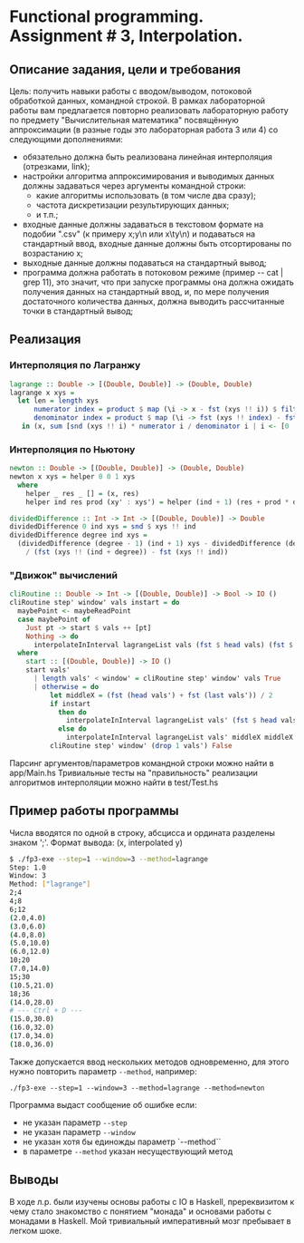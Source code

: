 # Functional programming. Assignment # 3, Interpolation.

## Описание задания, цели и требования

Цель: получить навыки работы с вводом/выводом, потоковой обработкой данных, командной строкой.
В рамках лабораторной работы вам предлагается повторно реализовать лабораторную работу по предмету "Вычислительная математика" посвящённую аппроксимации (в разные годы это лабораторная работа 3 или 4) со следующими дополнениями:

- обязательно должна быть реализована линейная интерполяция (отрезками, link);
- настройки алгоритма аппроксимирования и выводимых данных должны задаваться через аргументы командной строки:
    - какие алгоритмы использовать (в том числе два сразу);
    - частота дискретизации результирующих данных;
    - и т.п.;
- входные данные должны задаваться в текстовом формате на подобии ".csv" (к примеру x;y\n или x\ty\n) и подаваться на стандартный ввод, входные данные должны быть отсортированы по возрастанию x;
- выходные данные должны подаваться на стандартный вывод;
- программа должна работать в потоковом режиме (пример -- cat | grep 11), это значит, что при запуске программы она должна ожидать получения данных на стандартный ввод, и, по мере получения достаточного количества данных, должна выводить рассчитанные точки в стандартный вывод;

## Реализация

### Интерполяция по Лагранжу

```haskell
lagrange :: Double -> [(Double, Double)] -> (Double, Double)
lagrange x xys =
  let len = length xys
      numerator index = product $ map (\i -> x - fst (xys !! i)) $ filter (/= index) [0 .. len - 1]
      denominator index = product $ map (\i -> fst (xys !! index) - fst (xys !! i)) $ filter (/= index) [0 .. len - 1]
   in (x, sum [snd (xys !! i) * numerator i / denominator i | i <- [0 .. len - 1]])
```

### Интерполяция по Ньютону

```haskell
newton :: Double -> [(Double, Double)] -> (Double, Double)
newton x xys = helper 0 0 1 xys
  where
    helper _ res _ [] = (x, res)
    helper ind res prod (xy' : xys') = helper (ind + 1) (res + prod * dividedDifference ind 0 xys) (prod * (x - fst xy')) xys'

dividedDifference :: Int -> Int -> [(Double, Double)] -> Double
dividedDifference 0 ind xys = snd $ xys !! ind
dividedDifference degree ind xys =
  (dividedDifference (degree - 1) (ind + 1) xys - dividedDifference (degree - 1) ind xys)
    / (fst (xys !! (ind + degree)) - fst (xys !! ind))
```

### "Движок" вычислений

```haskell
cliRoutine :: Double -> Int -> [(Double, Double)] -> Bool -> IO ()
cliRoutine step' window' vals instart = do
  maybePoint <- maybeReadPoint
  case maybePoint of
    Just pt -> start $ vals ++ [pt]
    Nothing -> do
      interpolateInInterval lagrangeList vals (fst $ head vals) (fst $ last vals) step'
  where
    start :: [(Double, Double)] -> IO ()
    start vals'
      | length vals' < window' = cliRoutine step' window' vals True
      | otherwise = do
          let middleX = (fst (head vals') + fst (last vals')) / 2
          if instart
            then do
              interpolateInInterval lagrangeList vals' (fst $ head vals') (fst $ last vals') step'
            else do
              interpolateInInterval lagrangeList vals' middleX middleX 1
          cliRoutine step' window' (drop 1 vals') False
```

Парсинг аргументов/параметров командной строки можно найти в app/Main.hs
Тривиальные тесты на "правильность" реализации алгоритмов интерполяции можно найти в test/Test.hs

## Пример работы программы

Числа вводятся по одной в строку, абсцисса и ордината разделены знаком ';'.
Формат вывода: (x, interpolated y)

```sh
$ ./fp3-exe --step=1 --window=3 --method=lagrange
Step: 1.0
Window: 3
Method: ["lagrange"]
2;4
4;8
6;12
(2.0,4.0)
(3.0,6.0)
(4.0,8.0)
(5.0,10.0)
(6.0,12.0)
10;20
(7.0,14.0)
15;30
(10.5,21.0)
18;36
(14.0,28.0)
# --- Ctrl + D ---
(15.0,30.0)
(16.0,32.0)
(17.0,34.0)
(18.0,36.0)
```

Также допускается ввод нескольких методов одновременно, для этого нужно повторить параметр `--method`, например:
```
./fp3-exe --step=1 --window=3 --method=lagrange --method=newton
```

Программа выдаст сообщение об ошибке если:
- не указан параметр `--step`
- не указан параметр `--window`
- не указан хотя бы единожды параметр `--method``
- в параметре `--method` указан несуществующий метод

## Выводы

В ходе л.р. были изучены основы работы с IO в Haskell, пререквизитом к чему стало знакомство с понятием "монада" и основами работы с монадами в Haskell. Мой тривиальный императивный мозг пребывает в легком шоке.